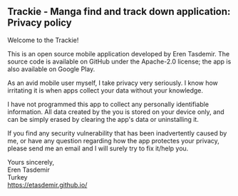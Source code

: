 ## Trackie - Manga find and track down application: Privacy policy

Welcome to the Trackie!

This is an open source mobile application developed by Eren Tasdemir. The source code is available on GitHub under the Apache-2.0 license; the app is also available on Google Play.

As an avid mobile user myself, I take privacy very seriously.
I know how irritating it is when apps collect your data without your knowledge.

I have not programmed this app to collect any personally identifiable information. All data created by the you is stored on your device only, and can be simply erased by clearing the app's data or uninstalling it.

If you find any security vulnerability that has been inadvertently caused by me, or have any question regarding how the app protectes your privacy, please send me an email and I will surely try to fix it/help you.

Yours sincerely,  
Eren Tasdemir  
Turkey  
https://etasdemir.github.io/
